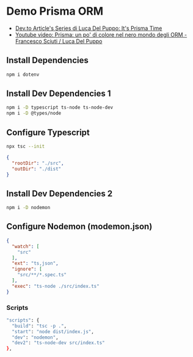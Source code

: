 # Demo Prisma ORM

- [Dev.to Article's Series di Luca Del Puppo: It's Prisma Time](https://dev.to/puppo/series/15827)
- [Youtube video: Prisma: un po' di colore nel nero mondo degli ORM - Francesco Sciuti / Luca Del Puppo](https://www.youtube.com/watch?v=MTMcWrDbPA8)

## Install Dependencies

```bash
npm i dotenv
```

## Install Dev Dependencies 1

```bash
npm i -D typescript ts-node ts-node-dev 
npm i -D @types/node
```

## Configure Typescript

```bash
npx tsc --init
```

```json
{ 
  "rootDir": "./src",
  "outDir": "./dist"
}
```

## Install Dev Dependencies 2

```bash
npm i -D nodemon
```

## Configure Nodemon (modemon.json)

```json
{
  "watch": [
    "src"
  ],
  "ext": "ts,json",
  "ignore": [
    "src/**/*.spec.ts"
  ],
  "exec": "ts-node ./src/index.ts"
}
```

### Scripts

```bash
"scripts": {
  "build": "tsc -p .",
  "start": "node dist/index.js",
  "dev": "nodemon",
  "dev2": "ts-node-dev src/index.ts"
},
```
